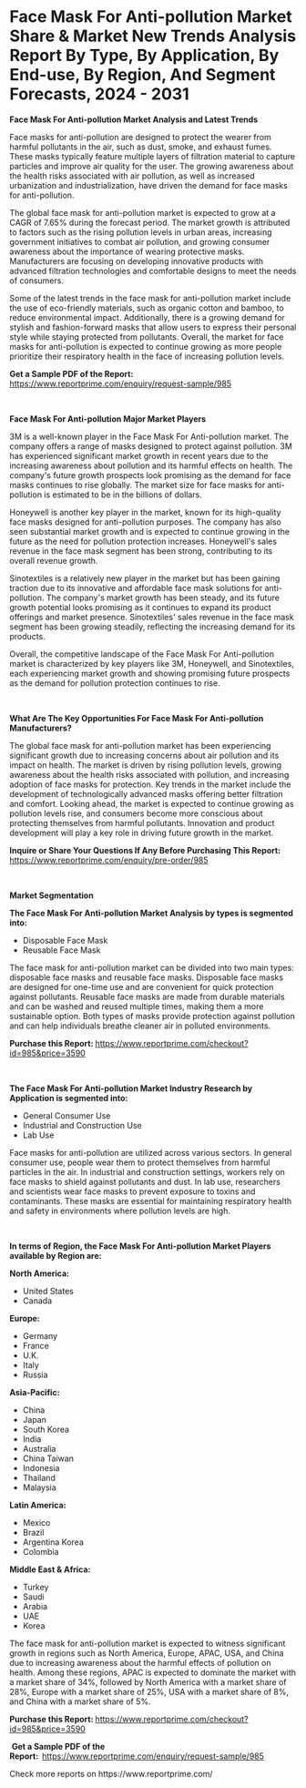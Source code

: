 <p><h1>Face Mask For Anti-pollution Market Share & Market New Trends Analysis Report By Type, By Application, By End-use, By Region, And Segment Forecasts, 2024 - 2031</h1></p><p><strong>Face Mask For Anti-pollution Market Analysis and Latest Trends</strong></p>
<p><p>Face masks for anti-pollution are designed to protect the wearer from harmful pollutants in the air, such as dust, smoke, and exhaust fumes. These masks typically feature multiple layers of filtration material to capture particles and improve air quality for the user. The growing awareness about the health risks associated with air pollution, as well as increased urbanization and industrialization, have driven the demand for face masks for anti-pollution.</p><p>The global face mask for anti-pollution market is expected to grow at a CAGR of 7.65% during the forecast period. The market growth is attributed to factors such as the rising pollution levels in urban areas, increasing government initiatives to combat air pollution, and growing consumer awareness about the importance of wearing protective masks. Manufacturers are focusing on developing innovative products with advanced filtration technologies and comfortable designs to meet the needs of consumers.</p><p>Some of the latest trends in the face mask for anti-pollution market include the use of eco-friendly materials, such as organic cotton and bamboo, to reduce environmental impact. Additionally, there is a growing demand for stylish and fashion-forward masks that allow users to express their personal style while staying protected from pollutants. Overall, the market for face masks for anti-pollution is expected to continue growing as more people prioritize their respiratory health in the face of increasing pollution levels.</p></p>
<p><strong>Get a Sample PDF of the Report:&nbsp;</strong> <a href="https://www.reportprime.com/enquiry/request-sample/985">https://www.reportprime.com/enquiry/request-sample/985</a></p>
<p>&nbsp;</p>
<p><strong>Face Mask For Anti-pollution Major Market Players</strong></p>
<p><p>3M is a well-known player in the Face Mask For Anti-pollution market. The company offers a range of masks designed to protect against pollution. 3M has experienced significant market growth in recent years due to the increasing awareness about pollution and its harmful effects on health. The company's future growth prospects look promising as the demand for face masks continues to rise globally. The market size for face masks for anti-pollution is estimated to be in the billions of dollars.</p><p>Honeywell is another key player in the market, known for its high-quality face masks designed for anti-pollution purposes. The company has also seen substantial market growth and is expected to continue growing in the future as the need for pollution protection increases. Honeywell's sales revenue in the face mask segment has been strong, contributing to its overall revenue growth.</p><p>Sinotextiles is a relatively new player in the market but has been gaining traction due to its innovative and affordable face mask solutions for anti-pollution. The company's market growth has been steady, and its future growth potential looks promising as it continues to expand its product offerings and market presence. Sinotextiles' sales revenue in the face mask segment has been growing steadily, reflecting the increasing demand for its products.</p><p>Overall, the competitive landscape of the Face Mask For Anti-pollution market is characterized by key players like 3M, Honeywell, and Sinotextiles, each experiencing market growth and showing promising future prospects as the demand for pollution protection continues to rise.</p></p>
<p>&nbsp;</p>
<p><strong>What Are The Key Opportunities For Face Mask For Anti-pollution Manufacturers?</strong></p>
<p><p>The global face mask for anti-pollution market has been experiencing significant growth due to increasing concerns about air pollution and its impact on health. The market is driven by rising pollution levels, growing awareness about the health risks associated with pollution, and increasing adoption of face masks for protection. Key trends in the market include the development of technologically advanced masks offering better filtration and comfort. Looking ahead, the market is expected to continue growing as pollution levels rise, and consumers become more conscious about protecting themselves from harmful pollutants. Innovation and product development will play a key role in driving future growth in the market.</p></p>
<p><strong>Inquire or Share Your Questions If Any Before Purchasing This Report:</strong> <a href="https://www.reportprime.com/enquiry/pre-order/985">https://www.reportprime.com/enquiry/pre-order/985</a></p>
<p>&nbsp;</p>
<p><strong>Market Segmentation</strong></p>
<p><strong>The Face Mask For Anti-pollution Market Analysis by types is segmented into:</strong></p>
<p><ul><li>Disposable Face Mask</li><li>Reusable Face Mask</li></ul></p>
<p><p>The face mask for anti-pollution market can be divided into two main types: disposable face masks and reusable face masks. Disposable face masks are designed for one-time use and are convenient for quick protection against pollutants. Reusable face masks are made from durable materials and can be washed and reused multiple times, making them a more sustainable option. Both types of masks provide protection against pollution and can help individuals breathe cleaner air in polluted environments.</p></p>
<p><strong>Purchase this Report:&nbsp;</strong><a href="https://www.reportprime.com/checkout?id=985&price=3590">https://www.reportprime.com/checkout?id=985&price=3590</a></p>
<p>&nbsp;</p>
<p><strong>The Face Mask For Anti-pollution Market Industry Research by Application is segmented into:</strong></p>
<p><ul><li>General Consumer Use</li><li>Industrial and Construction Use</li><li>Lab Use</li></ul></p>
<p><p>Face masks for anti-pollution are utilized across various sectors. In general consumer use, people wear them to protect themselves from harmful particles in the air. In industrial and construction settings, workers rely on face masks to shield against pollutants and dust. In lab use, researchers and scientists wear face masks to prevent exposure to toxins and contaminants. These masks are essential for maintaining respiratory health and safety in environments where pollution levels are high.</p></p>
<p>&nbsp;</p>
<p><strong>In terms of Region, the Face Mask For Anti-pollution Market Players available by Region are:</strong></p>
<p>
    <p> <strong> North America: </strong>
        <ul>
            <li>United States</li>
            <li>Canada</li>
        </ul>
        </p> 
    <p> <strong> Europe: </strong>
        <ul>
            <li>Germany</li>
            <li>France</li>
            <li>U.K.</li>
            <li>Italy</li>
            <li>Russia</li>
        </ul>
        </p> 
    <p> <strong> Asia-Pacific: </strong>
        <ul>
            <li>China</li>
            <li>Japan</li>
            <li>South Korea</li>
            <li>India</li>
            <li>Australia</li>
            <li>China Taiwan</li>
            <li>Indonesia</li>
            <li>Thailand</li>
            <li>Malaysia</li>
        </ul>
        </p> 
    <p> <strong> Latin America: </strong>
        <ul>
            <li>Mexico</li>
            <li>Brazil</li>
            <li>Argentina Korea</li>
            <li>Colombia</li>
        </ul>
        </p> 
    <p> <strong> Middle East & Africa: </strong>
        <ul>
            <li>Turkey</li>
            <li>Saudi</li>
            <li>Arabia</li>
            <li>UAE</li>
            <li>Korea</li>
        </ul>
    </p>
    </p>
<p><p>The face mask for anti-pollution market is expected to witness significant growth in regions such as North America, Europe, APAC, USA, and China due to increasing awareness about the harmful effects of pollution on health. Among these regions, APAC is expected to dominate the market with a market share of 34%, followed by North America with a market share of 28%, Europe with a market share of 25%, USA with a market share of 8%, and China with a market share of 5%.</p></p>
<p><strong>Purchase this Report: </strong><a href="https://www.reportprime.com/checkout?id=985&price=3590">https://www.reportprime.com/checkout?id=985&price=3590</a></p>
<p>&nbsp;<strong>Get a Sample PDF of the Report:&nbsp;&nbsp;</strong><a href="https://www.reportprime.com/enquiry/request-sample/985">https://www.reportprime.com/enquiry/request-sample/985</a></p>
<p><strong></strong></p>
<p>Check more reports on https://www.reportprime.com/</p>
